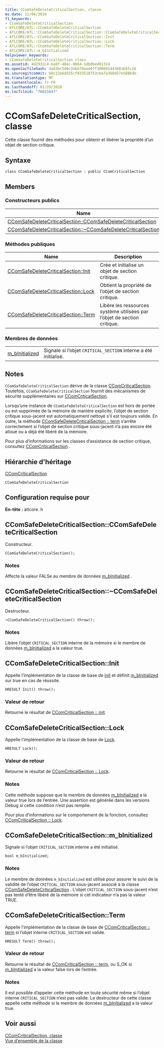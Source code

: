 ```yaml
---
title: CComSafeDeleteCriticalSection, classe
ms.date: 11/04/2016
f1_keywords:
- CComSafeDeleteCriticalSection
- ATLCORE/ATL::CComSafeDeleteCriticalSection
- ATLCORE/ATL::CComSafeDeleteCriticalSection::CComSafeDeleteCriticalSection
- ATLCORE/ATL::CComSafeDeleteCriticalSection::Init
- ATLCORE/ATL::CComSafeDeleteCriticalSection::Lock
- ATLCORE/ATL::CComSafeDeleteCriticalSection::Term
- ATLCORE/ATL::m_bInitialized
helpviewer_keywords:
- CComSafeDeleteCriticalSection class
ms.assetid: 4d2932c4-ba8f-48ec-8664-1db8bed01314
ms.openlocfilehash: da83bc5d0c2ebb79aee07f30069144368169fc26
ms.sourcegitcommit: b8c22e6d555cf833510753cba7a368d57e5886db
ms.translationtype: MT
ms.contentlocale: fr-FR
ms.lasthandoff: 01/29/2020
ms.locfileid: "76821647"
---
```

# <a name="ccomsafedeletecriticalsection-class"></a>CComSafeDeleteCriticalSection, classe

Cette classe fournit des méthodes pour obtenir et libérer la propriété d’un objet de section critique.

## <a name="syntax"></a>Syntaxe

```
class CComSafeDeleteCriticalSection : public CComCriticalSection
```

## <a name="members"></a>Members

### <a name="public-constructors"></a>Constructeurs publics

|Name|Description|
|----------|-----------------|
|[CComSafeDeleteCriticalSection::CComSafeDeleteCriticalSection](#ccomsafedeletecriticalsection)|Constructeur.|
|[CComSafeDeleteCriticalSection::~CComSafeDeleteCriticalSection](#dtor)|Destructeur.|

### <a name="public-methods"></a>Méthodes publiques

|Name|Description|
|----------|-----------------|
|[CComSafeDeleteCriticalSection::Init](#init)|Crée et initialise un objet de section critique.|
|[CComSafeDeleteCriticalSection::Lock](#lock)|Obtient la propriété de l’objet de section critique.|
|[CComSafeDeleteCriticalSection::Term](#term)|Libère les ressources système utilisées par l’objet de section critique.|

### <a name="data-members"></a>Membres de données

|||
|-|-|
|[m_bInitialized](#m_binitialized)|Signale si l’objet `CRITICAL_SECTION` interne a été initialisé.|

## <a name="remarks"></a>Notes

`CComSafeDeleteCriticalSection` dérive de la classe [CComCriticalSection](../../atl/reference/ccomcriticalsection-class.md). Toutefois, `CComSafeDeleteCriticalSection` fournit des mécanismes de sécurité supplémentaires sur [CComCriticalSection](../../atl/reference/ccomcriticalsection-class.md).

Lorsqu’une instance de `CComSafeDeleteCriticalSection` est hors de portée ou est supprimée de la mémoire de manière explicite, l’objet de section critique sous-jacent est automatiquement nettoyé s’il est toujours valide. En outre, la méthode [CComSafeDeleteCriticalSection :: term](#term) s’arrête correctement si l’objet de section critique sous-jacent n’a pas encore été alloué ou a déjà été libéré de la mémoire.

Pour plus d’informations sur les classes d’assistance de section critique, consultez [CComCriticalSection](../../atl/reference/ccomcriticalsection-class.md) .

## <a name="inheritance-hierarchy"></a>Hiérarchie d'héritage

[CComCriticalSection](../../atl/reference/ccomcriticalsection-class.md)

`CComSafeDeleteCriticalSection`

## <a name="requirements"></a>Configuration requise pour

**En-tête :** atlcore. h

##  <a name="ccomsafedeletecriticalsection"></a>  CComSafeDeleteCriticalSection::CComSafeDeleteCriticalSection

Constructeur.

```
CComSafeDeleteCriticalSection();
```

### <a name="remarks"></a>Notes

Affecte la valeur FALSe au membre de données [m_bInitialized](#m_binitialized) .

##  <a name="dtor"></a>  CComSafeDeleteCriticalSection::~CComSafeDeleteCriticalSection

Destructeur.

```
~CComSafeDeleteCriticalSection() throw();
```

### <a name="remarks"></a>Notes

Libère l’objet `CRITICAL_SECTION` interne de la mémoire si le membre de données [m_bInitialized](#m_binitialized) a la valeur true.

##  <a name="init"></a>  CComSafeDeleteCriticalSection::Init

Appelle l’implémentation de la classe de base de [init](/visualstudio/debugger/init) et définit [m_bInitialized](#m_binitialized) sur true en cas de réussite.

```
HRESULT Init() throw();
```

### <a name="return-value"></a>Valeur de retour

Retourne le résultat de [CComCriticalSection :: init](../../atl/reference/ccomcriticalsection-class.md#init).

##  <a name="lock"></a>  CComSafeDeleteCriticalSection::Lock

Appelle l’implémentation de la classe de base de [Lock](ccomcriticalsection-class.md#lock).

```
HRESULT Lock();
```

### <a name="return-value"></a>Valeur de retour

Retourne le résultat de [CComCriticalSection :: Lock](../../atl/reference/ccomcriticalsection-class.md#lock).

### <a name="remarks"></a>Notes

Cette méthode suppose que le membre de données [m_bInitialized](#m_binitialized) a la valeur true lors de l’entrée. Une assertion est générée dans les versions Debug si cette condition n’est pas remplie.

Pour plus d’informations sur le comportement de la fonction, consultez [CComCriticalSection :: Lock](../../atl/reference/ccomcriticalsection-class.md#lock).

##  <a name="m_binitialized"></a>  CComSafeDeleteCriticalSection::m_bInitialized

Signale si l’objet `CRITICAL_SECTION` interne a été initialisé.

```
bool m_bInitialized;
```

### <a name="remarks"></a>Notes

Le membre de données `m_bInitialized` est utilisé pour assurer le suivi de la validité de l’objet `CRITICAL_SECTION` sous-jacent associé à la classe [CComSafeDeleteCriticalSection](../../atl/reference/ccomsafedeletecriticalsection-class.md) . L’objet `CRITICAL_SECTION` sous-jacent n’est pas tenté d’être libéré de la mémoire si cet indicateur n’a pas la valeur TRUE.

##  <a name="term"></a>  CComSafeDeleteCriticalSection::Term

Appelle l’implémentation de la classe de base de [CComCriticalSection :: term](../../atl/reference/ccomcriticalsection-class.md#term) si l’objet interne `CRITICAL_SECTION` est valide.

```
HRESULT Term() throw();
```

### <a name="return-value"></a>Valeur de retour

Retourne le résultat de [CComCriticalSection :: term](../../atl/reference/ccomcriticalsection-class.md#term), ou S_OK si [m_bInitialized](#m_binitialized) a la valeur false lors de l’entrée.

### <a name="remarks"></a>Notes

Il est possible d’appeler cette méthode en toute sécurité même si l’objet interne `CRITICAL_SECTION` n’est pas valide. Le destructeur de cette classe appelle cette méthode si le membre de données [m_bInitialized](#m_binitialized) a la valeur true.

## <a name="see-also"></a>Voir aussi

[CComCriticalSection, classe](../../atl/reference/ccomcriticalsection-class.md)<br/>
[Vue d’ensemble de la classe](../../atl/atl-class-overview.md)
